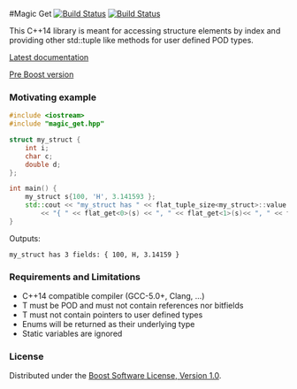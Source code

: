 #Magic Get [![Build Status](https://travis-ci.org/apolukhin/magic_get.svg?branch=master)](https://travis-ci.org/apolukhin/magic_get) [![Build Status](https://travis-ci.org/apolukhin/magic_get.svg?branch=develop)](https://travis-ci.org/apolukhin/magic_get)

This C++14 library is meant for accessing structure elements by index and providing other std::tuple like methods for user defined POD types.


[Latest documentation](http://apolukhin.github.com/magic_get/index.html)

[Pre Boost version](https://github.com/apolukhin/magic_get/tree/pre_boost)


### Motivating example
```c++
#include <iostream>
#include "magic_get.hpp"

struct my_struct {
    int i;
    char c;
    double d;
};

int main() {
    my_struct s{100, 'H', 3.141593 };
    std::cout << "my_struct has " << flat_tuple_size<my_struct>::value << " fields: "
        << "{ " << flat_get<0>(s) << ", " << flat_get<1>(s)<< ", " << flat_get<2>(s) << " }\n";
}

```

Outputs:
```
my_struct has 3 fields: { 100, H, 3.14159 }
```


### Requirements and Limitations

* C++14 compatible compiler (GCC-5.0+, Clang, ...)
* T must be POD and must not contain references nor bitfields
* T must not contain pointers to user defined types
* Enums will be returned as their underlying type
* Static variables are ignored

### License

Distributed under the [Boost Software License, Version 1.0](http://boost.org/LICENSE_1_0.txt).
